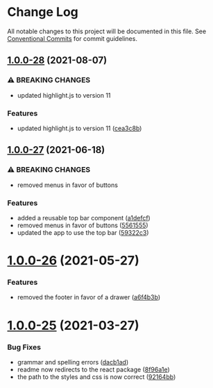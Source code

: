 # Change Log

All notable changes to this project will be documented in this file.
See [Conventional Commits](https://conventionalcommits.org) for commit guidelines.

## [1.0.0-28](https://github.com/zthun/works/compare/v1.0.0-27...v1.0.0-28) (2021-08-07)


### ⚠ BREAKING CHANGES

* updated highlight.js to version 11

### Features

* updated highlight.js to version 11 ([cea3c8b](https://github.com/zthun/works/commit/cea3c8bffe16cd0b0dec778b5a87d70b6e9efef4))



## [1.0.0-27](https://github.com/zthun/works/compare/v1.0.0-26...v1.0.0-27) (2021-06-18)


### ⚠ BREAKING CHANGES

* removed menus in favor of buttons

### Features

* added a reusable top bar component ([a1defcf](https://github.com/zthun/works/commit/a1defcf641a653ae81487c82aa7b319a8b0f1a30))
* removed menus in favor of buttons ([5561555](https://github.com/zthun/works/commit/55615555514bf51745e00f53fc4bd3ff442ba169))
* updated the app to use the top bar ([59322c3](https://github.com/zthun/works/commit/59322c3074aaaae2738115f8f859a76475fc5c53))



# [1.0.0-26](https://github.com/zthun/works/compare/v1.0.0-25...v1.0.0-26) (2021-05-27)


### Features

* removed the footer in favor of a drawer ([a6f4b3b](https://github.com/zthun/works/commit/a6f4b3bf2748add82b5de942125c1f39779bdd50))





# [1.0.0-25](https://github.com/zthun/works/compare/v1.0.0-24...v1.0.0-25) (2021-03-27)


### Bug Fixes

* grammar and spelling errors ([dacb1ad](https://github.com/zthun/works/commit/dacb1ad95d960e880459c46dad3b8881b03f3b3d))
* readme now redirects to the react package ([8f96a1e](https://github.com/zthun/works/commit/8f96a1e08a39042a17ae528bbf86fa749cba0f94))
* the path to the styles and css is now correct ([92164bb](https://github.com/zthun/works/commit/92164bbf47a31cc4e86114e2a8b5a8f475dba498))
